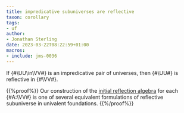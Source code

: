 ```yaml
---
title: impredicative subuniverses are reflective
taxon: corollary
tags: 
- uf
author:
- Jonathan Sterling
date: 2023-03-22T08:22:59+01:00
macros:
- include: jms-0036
---
```


If {#\UU\in\VV#} is an impredicative pair of universes, then {#\UU#} is reflective in {#\VV#}.

{{%proof%}}
Our construction of the [initial reflection algebra](jms-004G) for each {#A:\VV#} is one of several equivalent formulations of reflective subuniverse in univalent foundations.
{{%/proof%}}
